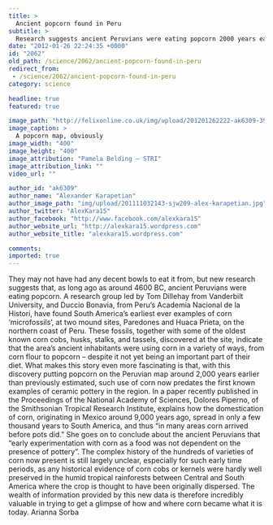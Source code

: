 ```yaml
---
title: >
  Ancient popcorn found in Peru
subtitle: >
  Research suggests ancient Peruvians were eating popcorn 2000 years earlier than previously estimated
date: "2012-01-26 22:24:35 +0000"
id: "2062"
old_path: /science/2062/ancient-popcorn-found-in-peru
redirect_from:
 - /science/2062/ancient-popcorn-found-in-peru
category: science

headline: true
featured: true

image_path: "http://felixonline.co.uk/img/upload/201201262222-ak6309-39853_web.jpg"
image_caption: >
  A popcorn map, obviously
image_width: "400"
image_height: "400"
image_attribution: "Pamela Belding – STRI"
image_attribution_link: ""
video_url: ""

author_id: "ak6309"
author_name: "Alexander Karapetian"
author_image_path: "img/upload/201111032143-sjw209-alex-karapetian.jpg"
author_twitter: "AlexKara15"
author_facebook: "http://www.facebook.com/alexkara15"
author_website_url: "http://alexkara15.wordpress.com"
author_website_title: "alexkara15.wordpress.com"

comments:
imported: true
---
```


They may not have had any decent bowls to eat it from, but new research suggests that, as long ago as around 4600 BC, ancient Peruvians were eating popcorn. A research group led by Tom Dillehay from Vanderbilt University, and Duccio Bonavia, from Peru’s Academia Nacional de la Histori, have found South America’s earliest ever examples of corn ‘microfossils’, at two mound sites, Paredones and Huaca Prieta, on the northern coast of Peru. These fossils, together with some of the oldest known corn cobs, husks, stalks, and tassels, discovered at the site, indicate that the area’s ancient inhabitants were using corn in a variety of ways, from corn flour to popcorn – despite it not yet being an important part of their diet.
 What makes this story even more fascinating is that, with this discovery putting popcorn on the Peruvian map around 2,000 years earlier than previously estimated, such use of corn now predates the first known examples of ceramic pottery in the region. In a paper recently published in the Proceedings of the National Academy of Sciences, Dolores Piperno, of the Smithsonian Tropical Research Institute, explains how the domestication of corn, originating in Mexico around 9,000 years ago, spread in only a few thousand years to South America, and thus “in many areas corn arrived before pots did.” She goes on to conclude about the ancient Peruvians that “early experimentation with corn as a food was not dependent on the presence of pottery”.
 The complex history of the hundreds of varieties of corn now present is still largely unclear, especially for such early time periods, as any historical evidence of corn cobs or kernels were hardly well preserved in the humid tropical rainforests between Central and South America where the crop is thought to have been originally dispersed. The wealth of information provided by this new data is therefore incredibly valuable in trying to get a glimpse of how and where corn became what it is today.
 Arianna Sorba
